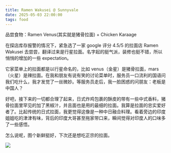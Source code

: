 ```yaml
---
title: Ramen Wakusei @ Sunnyvale
date: 2025-05-03 22:00:00
tags: food
---
```


品尝食物：Ramen Venus(其实就是猪骨拉面) + Chicken Karaage

在探店库存报警的情况下，紧急选了一家 google 评分 4.5/5 的拉面店 Ramen Wakusei 去尝尝，翻译过来是行星拉面。名字起的挺气派，装修也挺不错，所以悄悄的增加的一些 expectation。

它家菜单上的拉面都是以行星命名的，比如 venus（金星）是猪骨拉面，mars（火星）是辣拉面。在我和朋友有说有笑的讨论菜单时，服务员一口流利的国语问我们吃什么，我才发觉了一丝微妙。等服务员走后，我一脸困惑的问朋友：老板是中国人？

好吧，接下来的一切都合理了起来，日式炸鸡包裹的酥皮的带有一些中式香料，猪骨拉面里罕见的加了黑椒汁，并且面也是用的最细的拉面。我算是拉面的忠实爱好者了。比起传统的日式拉面，我更觉得这像是一种中日融合料理。看着旁边的印度姐姐吃的津津有味，背后的印度大哥甚至拖家带口来，瞬间觉得对印度人的口味多了一些感悟。

怎么说呢，图个新鲜挺好，下次还是想吃正宗的拉面。

![](image1.jpg)
